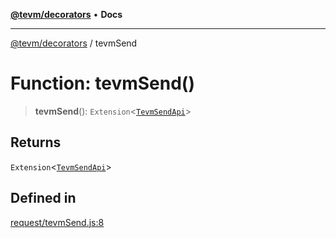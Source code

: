[**@tevm/decorators**](../README.md) • **Docs**

***

[@tevm/decorators](../globals.md) / tevmSend

# Function: tevmSend()

> **tevmSend**(): `Extension`\<[`TevmSendApi`](../type-aliases/TevmSendApi.md)\>

## Returns

`Extension`\<[`TevmSendApi`](../type-aliases/TevmSendApi.md)\>

## Defined in

[request/tevmSend.js:8](https://github.com/qbzzt/tevm-monorepo/blob/main/packages/decorators/src/request/tevmSend.js#L8)
